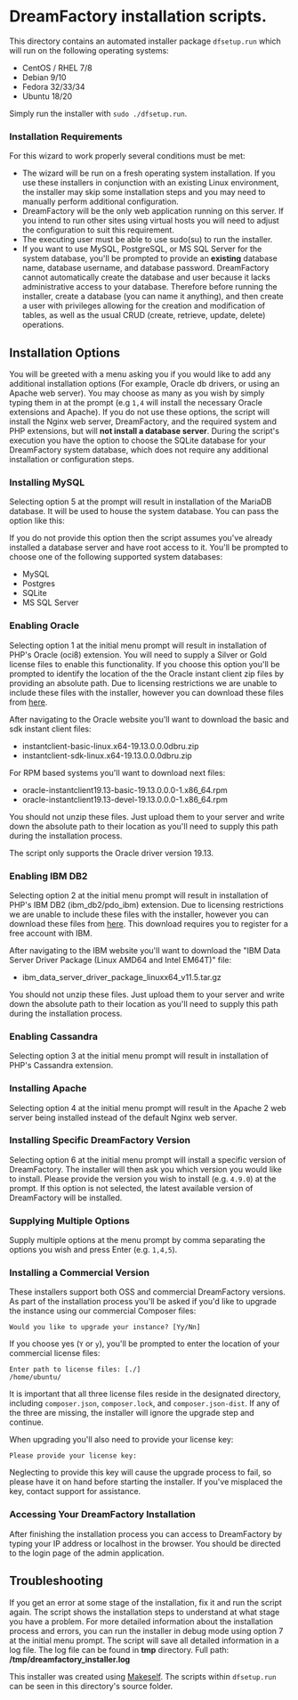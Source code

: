 # DreamFactory installation scripts.

This directory contains an automated installer package `dfsetup.run` which will run on the following operating systems:

* CentOS / RHEL 7/8
* Debian 9/10
* Fedora 32/33/34
* Ubuntu 18/20

Simply run the installer with `sudo ./dfsetup.run`.

### Installation Requirements

For this wizard to work properly several conditions must be met:

* The wizard will be run on a fresh operating system installation. If you use these installers in conjunction with an existing Linux environment, the installer may skip some installation steps and you may need to manually perform additional configuration.
* DreamFactory will be the only web application running on this server. If you intend to run other sites using virtual hosts you will need to adjust the configuration to suit this requirement.
* The executing user must be able to use sudo(su) to run the installer.
* If you want to use MySQL, PostgreSQL, or MS SQL Server for the system database, you'll be prompted to provide an **existing** database name, database username, and database password. DreamFactory cannot automatically create the database and user because it lacks administrative access to your database. Therefore before running the installer, create a database (you can name it anything), and then create a user with privileges allowing for the creation and modification of tables, as well as the usual CRUD (create, retrieve, update, delete) operations.

## Installation Options

You will be greeted with a menu asking you if you would like to add any additional installation options (For example, Oracle db drivers, or using an Apache web server). You may choose as many as you wish by simply typing them in at the prompt (e.g `1,4` will install the necessary Oracle extensions and Apache). If you do not use these options, the script will install the Nginx web server, DreamFactory, and the required system and PHP extensions, but will **not install a database server**. During the script's execution you have the option to choose the SQLite database for your DreamFactory system database, which does not require any additional installation or configuration steps.

### Installing MySQL

Selecting option 5 at the prompt will result in installation of the MariaDB database. It will be used to house the system database. You can pass the option like this:

If you do not provide this option then the script assumes you've already installed a database server and have root access to it. You'll be prompted to choose one of the following supported system databases:

* MySQL
* Postgres
* SQLite
* MS SQL Server

### Enabling Oracle

Selecting option 1 at the initial menu prompt will result in installation of PHP's Oracle (oci8) extension. You will need to supply a Silver or Gold license files to enable this functionality. If you choose this option you'll be prompted to identify the location of the the Oracle instant client zip files by providing an absolute path. Due to licensing restrictions we are unable to include these files with the installer, however you can download these files from [here](https://www.oracle.com/technetwork/topics/linuxx86-64soft-092277.html).

After navigating to the Oracle website you'll want to download the basic and sdk instant client files:

* instantclient-basic-linux.x64-19.13.0.0.0dbru.zip
* instantclient-sdk-linux.x64-19.13.0.0.0dbru.zip

For RPM based systems you'll want to download next files:

* oracle-instantclient19.13-basic-19.13.0.0.0-1.x86_64.rpm
* oracle-instantclient19.13-devel-19.13.0.0.0-1.x86_64.rpm

You should not unzip these files. Just upload them to your server and write down the absolute path to their location as you'll need to supply this path during the installation process.

The script only supports the Oracle driver version 19.13.

### Enabling IBM DB2

Selecting option 2 at the initial menu prompt will result in installation of PHP's IBM DB2 (ibm_db2/pdo_ibm) extension.
Due to licensing restrictions we are unable to include these files with the installer, however you can download these files from [here](https://www.ibm.com/support/pages/download-initial-version-115-clients-and-drivers). This download requires you to register for a free account with IBM.

After navigating to the IBM website you'll want to download the "IBM Data Server Driver Package (Linux AMD64 and Intel EM64T)" file:

* ibm_data_server_driver_package_linuxx64_v11.5.tar.gz

You should not unzip these files. Just upload them to your server and write down the absolute path to their location as you'll need to supply this path during the installation process.

### Enabling Cassandra

Selecting option 3 at the initial menu prompt will result in installation of PHP's Cassandra extension.

### Installing Apache

Selecting option 4 at the initial menu prompt will result in the Apache 2 web server being installed instead of the default Nginx web server.

### Installing Specific DreamFactory Version

Selecting option 6 at the initial menu prompt will install a specific version of DreamFactory. The installer will then ask you which version you would like to install. Please provide the version you wish to install (e.g. `4.9.0`) at the prompt. If this option is not selected, the latest available version of DreamFactory will be installed.

### Supplying Multiple Options

Supply multiple options at the menu prompt by comma separating the options you wish and press Enter (e.g. `1,4,5`).

### Installing a Commercial Version

These installers support both OSS and commercial DreamFactory versions. As part of the installation process you'll be asked if you'd like to upgrade the instance using our commercial Composer files:

    Would you like to upgrade your instance? [Yy/Nn]

If you choose yes (`Y` or `y`), you'll be prompted to enter the location of your commercial license files:

    Enter path to license files: [./]
    /home/ubuntu/

It is important that all three license files reside in the designated directory, including `composer.json`, `composer.lock`, and `composer.json-dist`. If any of the three are missing, the installer will ignore the upgrade step and continue.

When upgrading you'll also need to provide your license key:

    Please provide your license key:

Neglecting to provide this key will cause the upgrade process to fail, so please have it on hand before starting the installer. If you've misplaced the key, contact support for assistance.

### Accessing Your DreamFactory Installation

After finishing the installation process you can access to DreamFactory by typing your IP address or localhost in the browser. You should be directed to the login page of the admin application.

## Troubleshooting

If you get an error at some stage of the installation, fix it and run the script again. The script shows the installation steps to understand at what stage you have a problem.
For more detailed information about the installation process and errors, you can run the installer in debug mode using option 7 at the initial menu prompt. The script will save all detailed information in a log file. The log file can be found in **tmp** directory. Full path: **/tmp/dreamfactory_installer.log**

This installer was created using [Makeself](https://makeself.io/). The scripts within `dfsetup.run` can be seen in this directory's source folder.